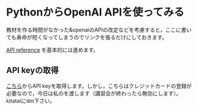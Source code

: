 # PythonからOpenAI APIを使ってみる

教材を作る時間がなかった&openaiのAPIの改定などを考慮すると，ここに書いても寿命が短くなってしまうのでリンクを張るだけにしておきます。

[API reference](https://platform.openai.com/docs/api-reference/introduction?lang=python) を基本的には進めます。

## API keyの取得

[こちら](https://platform.openai.com/api-keys)からAPI keyを取得します。しかし，こちらはクレジットカードの登録が必要なので，今日は私のを渡します（講習会が終わったら無効にします）。kitataiにdm下さい。


